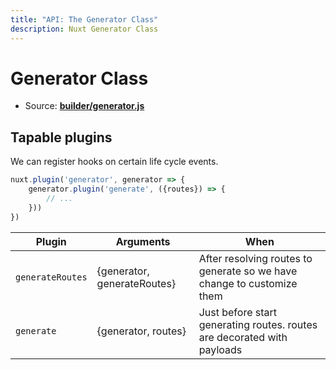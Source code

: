 ```yaml
---
title: "API: The Generator Class"
description: Nuxt Generator Class
---
```


# Generator Class

- Source: **[builder/generator.js](https://github.com/nuxt/nuxt.js/blob/dev/lib/builder/generator.js)**


## Tapable plugins

We can register hooks on certain life cycle events.

```js
nuxt.plugin('generator', generator => {
    generator.plugin('generate', ({routes}) => {
        // ...
    }))
})
```

Plugin               | Arguments                               | When
---------------------|-----------------------------------------|--------------------------------------------------------------------------------
`generateRoutes`     | {generator, generateRoutes}             | After resolving routes to generate so we have change to customize them
`generate`           | {generator, routes}                     | Just before start generating routes. routes are decorated with payloads
